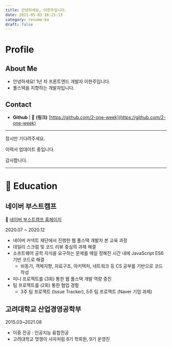```yaml
---
title: 안녕하세요, 이한주입니다.
date: 2021-05-03 16:21:13
category: resume-ko
draft: false
---
```


# Profile

## About Me

- 안녕하세요! 1년 차 프론트엔드 개발자 이한주입니다.
- 풀스택을 지향하는 개발자입니다.

## Contact

- **Github** | 🔗 **(링크)** [https://github.com/2-one-week](https://github.com/2-one-week)

---

잠시만 기다려주세요.

이력서 업데이트 중입니다.

감사합니다.

---

# 🏫 Education

## 네이버 부스트캠프

🔗 [네이버 부스트캠프 홈페이지](https://boostcamp.connect.or.kr/)

2020.07 ~ 2020.12

- 네이버 커넥트 재단에서 진행한 웹 풀스택 개발자 본 교육 과정
- 데일리 스크럼 및 코드 리뷰 중심의 과제 해결
- 소프트웨어 공학 지식을 요구하는 문제를 매일 정해진 시간 내에 JavaScript ES6 기반 코드로 해결
    - 비동기, 객체지향, 자료구조, 아키텍처, 네트워크 등 CS 공부를 기반으로 코드 작성
- 미니 프로젝트를 (3회) 통한 웹 풀스택 개발 역량 증진
- 팀 프로젝트를 (2회) 통한 협업 경험
    - 3주 팀 프로젝트 (Issue Tracker), 5주 팀 프로젝트 (Naver 기업 과제)

## 고려대학교 산업경영공학부

2015.03~2021.08

- 이중 전공 : 인공지능 융합전공
- 고려대학교 멋쟁이 사자처럼 8기 학회원, 9기 운영진